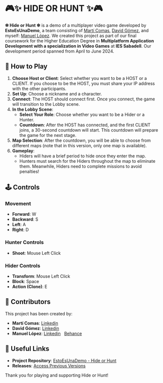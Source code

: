 # 🎮✨ HIDE OR HUNT ✨🎮

**❇ Hide or Hunt ❇** is a demo of a multiplayer video game developed by **EstoEsUnaDemo**, a team consisting of [Martí Comas](https://github.com/m4rti21), [David Gómez](https://github.com/deividelcheese), and myself: [Manuel López](https://github.com/manulopeza). 
We created this project as part of our final coursework for the Higher Education Degree in **Multiplatform Application Development with a specialization in Video Games** at **IES Sabadell**. 
Our development period spanned from April to June 2024.

## 📖 How to Play

1. **Choose Host or Client**: Select whether you want to be a HOST or a CLIENT. If you choose to be the HOST, you must share your IP address with the other participants.
2. **Set Up**: Choose a nickname and a character.
3. **Connect**: The HOST should connect first. Once you connect, the game will transition to the Lobby scene.
4. **In the Lobby Scene**: 
   - **Select Your Role**: Choose whether you want to be a Hider or a Hunter.
   - **Countdown**: After the HOST has connected, and the first CLIENT joins, a 30-second countdown will start. This countdown will prepare the game for the next stage.
5. **Map Selection**: After the countdown, you will be able to choose from different maps (note that in this version, only one map is available).
6. **Gameplay**: 
   - Hiders will have a brief period to hide once they enter the map.
   - Hunters must search for the Hiders throughout the map to eliminate them. Meanwhile, Hiders need to complete missions to avoid penalties!

## 🕹️ Controls

### Movement
- **Forward**: W
- **Backward**: S
- **Left**: A
- **Right**: D

### Hunter Controls
- **Shoot**: Mouse Left Click

### Hider Controls
- **Transform**: Mouse Left Click
- **Block**: Space
- **Action (Clone)**: E

## 👥 Contributors

This project has been created by:
- **Martí Comas**: [Linkedin](https://www.linkedin.com/in/marticomas/)
- **David Gómez**: [Linkedin](https://www.linkedin.com/in/david-g%C3%B3mez-raya-ab39a3274/)
- **Manuel López**: [Linkedin](https://www.linkedin.com/in/manuellopezaguilar/)  &nbsp; 
  [Behance](https://www.behance.net/manulobez)


## 🔗 Useful Links

- **Project Repository**: [EstoEsUnaDemo - Hide or Hunt](https://gitlab.com/estoesunademo/hideorhunt/)
- **Releases**: [Access Previous Versions](https://gitlab.com/estoesunademo/hideorhunt/-/releases)

Thank you for playing and supporting Hide or Hunt!
